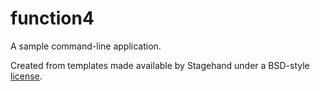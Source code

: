 # function4

A sample command-line application.

Created from templates made available by Stagehand under a BSD-style
[license](https://github.com/dart-lang/stagehand/blob/master/LICENSE).
